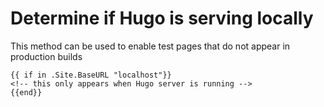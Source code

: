 # Determine if Hugo is serving locally

This method can be used to enable test pages that do not appear in production builds

```
{{ if in .Site.BaseURL "localhost"}}
<!-- this only appears when Hugo server is running -->
{{end}}
```
